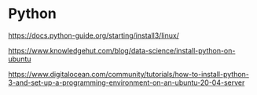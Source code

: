 # Python

https://docs.python-guide.org/starting/install3/linux/

https://www.knowledgehut.com/blog/data-science/install-python-on-ubuntu

https://www.digitalocean.com/community/tutorials/how-to-install-python-3-and-set-up-a-programming-environment-on-an-ubuntu-20-04-server
